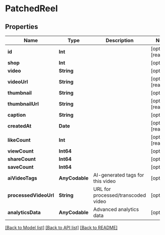 # PatchedReel

## Properties
Name | Type | Description | Notes
------------ | ------------- | ------------- | -------------
**id** | **Int** |  | [optional] [readonly] 
**shop** | **Int** |  | [optional] 
**video** | **String** |  | [optional] 
**videoUrl** | **String** |  | [optional] [readonly] 
**thumbnail** | **String** |  | [optional] 
**thumbnailUrl** | **String** |  | [optional] [readonly] 
**caption** | **String** |  | [optional] 
**createdAt** | **Date** |  | [optional] [readonly] 
**likeCount** | **Int** |  | [optional] [readonly] 
**viewCount** | **Int64** |  | [optional] 
**shareCount** | **Int64** |  | [optional] 
**saveCount** | **Int64** |  | [optional] 
**aiVideoTags** | **AnyCodable** | AI-generated tags for this video | [optional] 
**processedVideoUrl** | **String** | URL for processed/transcoded video | [optional] 
**analyticsData** | **AnyCodable** | Advanced analytics data | [optional] 

[[Back to Model list]](../README.md#documentation-for-models) [[Back to API list]](../README.md#documentation-for-api-endpoints) [[Back to README]](../README.md)


